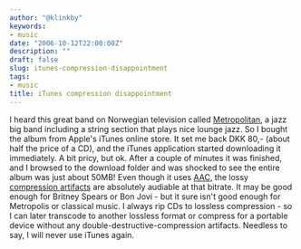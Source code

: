 ```yaml
---
author: "@klinkby"
keywords:
- music
date: "2006-10-12T22:00:00Z"
description: ""
draft: false
slug: itunes-compression-disappointment
tags:
- music
title: iTunes compression disappointment
---
```



I heard this great band on Norwegian television called [ Metropolitan](http://www.curlinglegs.musiconline.no/shop/displayArtist.asp?cid=2&cname=Jazz&sid=&name=&id=23681&aname=METROPOLITAN), a jazz big band including a string section that plays nice lounge jazz. So I bought the album from Apple's iTunes online store. It set me back DKK 80,- (about half the price of a CD), and the iTunes application started downloading it immediately. A bit pricy, but ok. After a couple of minutes it was finished, and I browsed to the download folder and was shocked to see the entire album was just about 50MB! Even though it uses [AAC](http://en.wikipedia.org/wiki/Advanced_Audio_Coding), the lossy [compression artifacts](http://en.wikipedia.org/wiki/Compression_artifact) are absolutely audiable at that bitrate. It may be good enough for Britney Spears or Bon Jovi - but it sure isn't good enough for Metropolis or classical music. I always rip CDs to lossless compression - so I can later transcode to another lossless format or compress for a portable device without any double-destructive-compression artifacts. Needless to say, I will never use iTunes again.

